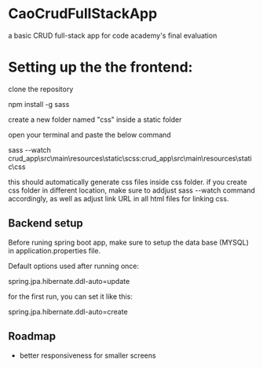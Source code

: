 # CaoCrudFullStackApp

a basic CRUD full-stack app for code academy's final evaluation

# Setting up the the frontend:

clone the repository

npm install -g sass

create a new folder named "css" inside a static folder

open your terminal and paste the below command

sass --watch crud_app\src\main\resources\static\scss:crud_app\src\main\resources\static\css

this should automatically generate css files inside css folder. if you create css folder in different location, make sure to addjust sass --watch command accordingly, as well as adjust link URL in all html files for linking css.

## Backend setup

Before runing spring boot app, make sure to setup the data base (MYSQL) in application.properties file.

Default options used after running once:

spring.jpa.hibernate.ddl-auto=update

for the first run, you can set it like this:

spring.jpa.hibernate.ddl-auto=create

## Roadmap

- better responsiveness for smaller screens
